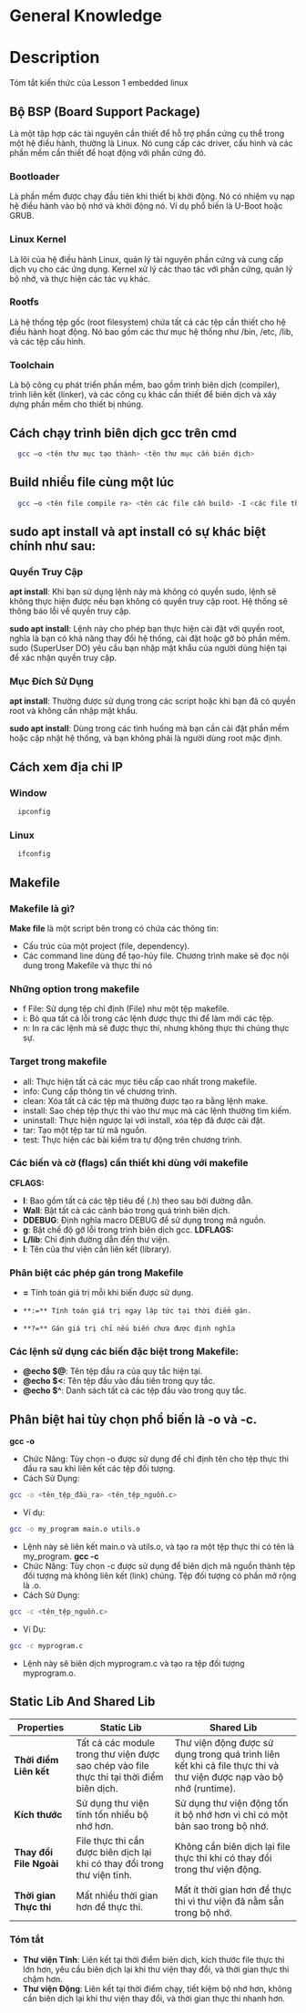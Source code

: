 # General Knowledge

# Description

Tóm tắt kiến thức của Lesson 1 embedded linux

## Bộ BSP (Board Support Package)

Là một tập hợp các tài nguyên cần thiết để hỗ trợ phần cứng cụ thể trong một hệ điều hành, thường là Linux. Nó cung cấp các driver, cấu hình và các phần mềm cần thiết để hoạt động với phần cứng đó.

### Bootloader

Là phần mềm được chạy đầu tiên khi thiết bị khởi động. Nó có nhiệm vụ nạp hệ điều hành vào bộ nhớ và khởi động nó. Ví dụ phổ biến là U-Boot hoặc GRUB.

### Linux Kernel

Là lõi của hệ điều hành Linux, quản lý tài nguyên phần cứng và cung cấp dịch vụ cho các ứng dụng. Kernel xử lý các thao tác với phần cứng, quản lý bộ nhớ, và thực hiện các tác vụ khác.

### Rootfs

Là hệ thống tệp gốc (root filesystem) chứa tất cả các tệp cần thiết cho hệ điều hành hoạt động. Nó bao gồm các thư mục hệ thống như /bin, /etc, /lib, và các tệp cấu hình.

### Toolchain

Là bộ công cụ phát triển phần mềm, bao gồm trình biên dịch (compiler), trình liên kết (linker), và các công cụ khác cần thiết để biên dịch và xây dựng phần mềm cho thiết bị nhúng.

## Cách chạy trình biên dịch gcc trên cmd

```bash
  gcc –o <tên thư mục tạo thành> <tên thư mục cần biên dịch>
```

## Build nhiều file cùng một lúc

```bash
  gcc –o <tên file compile ra> <tên các file cần build> -I <các file thư viện>
```

## **sudo apt install** và **apt install** có sự khác biệt chính như sau:

### Quyền Truy Cập

**apt install**: Khi bạn sử dụng lệnh này mà không có quyền sudo, lệnh sẽ không thực hiện được nếu bạn không có quyền truy cập root. Hệ thống sẽ thông báo lỗi về quyền truy cập.

**sudo apt install**: Lệnh này cho phép bạn thực hiện cài đặt với quyền root, nghĩa là bạn có khả năng thay đổi hệ thống, cài đặt hoặc gỡ bỏ phần mềm. sudo (SuperUser DO) yêu cầu bạn nhập mật khẩu của người dùng hiện tại để xác nhận quyền truy cập.

### Mục Đích Sử Dụng

**apt install**: Thường được sử dụng trong các script hoặc khi bạn đã có quyền root và không cần nhập mật khẩu.

**sudo apt install**: Dùng trong các tình huống mà bạn cần cài đặt phần mềm hoặc cập nhật hệ thống, và bạn không phải là người dùng root mặc định.

## Cách xem địa chỉ IP

### Window

```bash
  ipconfig
```

### Linux

```bash
  ifconfig
```

## Makefile

### Makefile là gì?

**Make file** là một script bên trong có chứa các thông tin:

- Cấu trúc của một project (file, dependency).
- Các command line dùng để tạo-hủy file.
  Chương trình make sẽ đọc nội dung trong Makefile và thực thi nó

### Những option trong makefile

- f File: Sử dụng tệp chỉ định (File) như một tệp makefile.
- i: Bỏ qua tất cả lỗi trong các lệnh được thực thi để làm mới các tệp.
- n: In ra các lệnh mà sẽ được thực thi, nhưng không thực thi chúng thực sự.

### Target trong makefile

- all: Thực hiện tất cả các mục tiêu cấp cao nhất trong makefile.
- info: Cung cấp thông tin về chương trình.
- clean: Xóa tất cả các tệp mà thường được tạo ra bằng lệnh make.
- install: Sao chép tệp thực thi vào thư mục mà các lệnh thường tìm kiếm.
- uninstall: Thực hiện ngược lại với install, xóa tệp đã được cài đặt.
- tar: Tạo một tệp tar từ mã nguồn.
- test: Thực hiện các bài kiểm tra tự động trên chương trình.

### Các biến và cờ (flags) cần thiết khi dùng với makefile

**CFLAGS:**

- **I**: Bao gồm tất cả các tệp tiêu đề (.h) theo sau bởi đường dẫn.
- **Wall**: Bật tất cả các cảnh báo trong quá trình biên dịch.
- **DDEBUG**: Định nghĩa macro DEBUG để sử dụng trong mã nguồn.
- **g**: Bật chế độ gỡ lỗi trong trình biên dịch gcc.
  **LDFLAGS:**
- **L/lib**: Chỉ định đường dẫn đến thư viện.
- **l<name>**: Tên của thư viện cần liên kết (library).

### Phân biệt các phép gán trong Makefile

- **=** Tính toán giá trị mỗi khi biến được sử dụng.
-     **:=** Tính toán giá trị ngay lập tức tại thời điểm gán.
-     **?=** Gán giá trị chỉ nếu biến chưa được định nghĩa

### Các lệnh sử dụng các biến đặc biệt trong Makefile:

- **@echo $@**: Tên tệp đầu ra của quy tắc hiện tại.
- **@echo $<**: Tên tệp đầu vào đầu tiên trong quy tắc.
- **@echo $^**: Danh sách tất cả các tệp đầu vào trong quy tắc.

## Phân biệt hai tùy chọn phổ biến là -o và -c.

**gcc -o**

- Chức Năng: Tùy chọn -o được sử dụng để chỉ định tên cho tệp thực thi đầu ra sau khi liên kết các tệp đối tượng.
- Cách Sử Dụng:

```bash
gcc -o <tên_tệp_đầu_ra> <tên_tệp_nguồn.c>
```

- Ví dụ:

```bash
gcc -o my_program main.o utils.o
```

- Lệnh này sẽ liên kết main.o và utils.o, và tạo ra một tệp thực thi có tên là my_program.
  **gcc -c**
- Chức Năng: Tùy chọn -c được sử dụng để biên dịch mã nguồn thành tệp đối tượng mà không liên kết (link) chúng. Tệp đối tượng có phần mở rộng là .o.
- Cách Sử Dụng:

```bash
gcc -c <tên_tệp_nguồn.c>
```

- Ví Dụ:

```bash
gcc -c myprogram.c
```

- Lệnh này sẽ biên dịch myprogram.c và tạo ra tệp đối tượng myprogram.o.

## Static Lib And Shared Lib

| Properties              | Static Lib                                                                                | Shared Lib                                                                                                          |
| ----------------------- | ----------------------------------------------------------------------------------------- | ------------------------------------------------------------------------------------------------------------------- |
| **Thời điểm Liên kết**  | Tất cả các module trong thư viện được sao chép vào file thực thi tại thời điểm biên dịch. | Thư viện động được sử dụng trong quá trình liên kết khi cả file thực thi và thư viện được nạp vào bộ nhớ (runtime). |
| **Kích thước**          | Sử dụng thư viện tĩnh tốn nhiều bộ nhớ hơn.                                               | Sử dụng thư viện động tốn ít bộ nhớ hơn vì chỉ có một bản sao trong bộ nhớ.                                         |
| **Thay đổi File Ngoài** | File thực thi cần được biên dịch lại khi có thay đổi trong thư viện tĩnh.                 | Không cần biên dịch lại file thực thi khi có thay đổi trong thư viện động.                                          |
| **Thời gian Thực thi**  | Mất nhiều thời gian hơn để thực thi.                                                      | Mất ít thời gian hơn để thực thi vì thư viện đã nằm sẵn trong bộ nhớ.                                               |

### Tóm tắt

- **Thư viện Tĩnh**: Liên kết tại thời điểm biên dịch, kích thước file thực thi lớn hơn, yêu cầu biên dịch lại khi thư viện thay đổi, và thời gian thực thi chậm hơn.
- **Thư viện Động**: Liên kết tại thời điểm chạy, tiết kiệm bộ nhớ hơn, không cần biên dịch lại khi thư viện thay đổi, và thời gian thực thi nhanh hơn.
